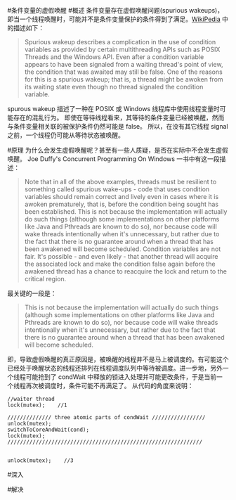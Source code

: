 #条件变量的虚假唤醒
#概述
条件变量存在虚假唤醒问题(spurious wakeups)，即当一个线程唤醒时，可能并不是条件变量保护的条件得到了满足。[WikiPedia](https://en.wikipedia.org/wiki/Spurious_wakeup) 中的描述如下：
> Spurious wakeup describes a complication in the use of condition variables as provided by certain multithreading APIs such as POSIX Threads and the Windows API.
Even after a condition variable appears to have been signaled from a waiting thread's point of view, the condition that was awaited may still be false. One of the reasons for this is a spurious wakeup; that is, a thread might be awoken from its waiting state even though no thread signaled the condition variable. 

spurous wakeup 描述了一种在 POSIX 或 Windows 线程库中使用线程变量时可能存在的混乱行为。
即使在等待线程看来，其等待的条件变量已经被唤醒，然而与条件变量相关联的被保护条件仍然可能是 false。
所以，在没有其它线程 signal 之前，一个线程仍可能从等待状态被唤醒。

#原理
为什么会发生虚假唤醒呢？甚至有一些人质疑，是否在实际中不会发生虚假唤醒。
Joe Duffy's Concurrent Programming On Windows 一书中有这一段描述：
> Note that in all of the above examples, threads must be resilient to something called spurious wake-ups - code that uses condition variables should remain correct and lively even in cases where it is awoken prematurely, that is, before the condition being sought has been established. This is not because the implementation will actually do such things (although some implementations on other platforms like Java and Pthreads are known to do so), nor because code will wake threads intentionally when it's unnecessary, but rather due to the fact that there is no guarantee around when a thread that has been awakened will become scheduled. Condition variables are not fair. It's possible - and even likely - that another thread will acquire the associated lock and make the condition false again before the awakened thread has a chance to reacquire the lock and return to the critical region.

最关键的一段是：
> This is not because the implementation will actually do such things (although some implementations on other platforms like Java and Pthreads are known to do so), nor because code will wake threads intentionally when it's unnecessary, but rather due to the fact that there is no guarantee around when a thread that has been awakened will become scheduled.

即，导致虚假唤醒的真正原因是，被唤醒的线程并不是马上被调度的。有可能这个已经处于唤醒状态的线程还排列在线程调度队列中等待被调度。进一步地，另外一个线程可能抢到了 condWait 中释放的锁进入处理并可能更改条件，于是当前一个线程再次被调度时，条件可能不再满足了。
从代码的角度来说明：

```
//waiter thread
lock(mutex);    //1

////////////// three atomic parts of condWait /////////////////
unlock(mutex);
switchToCoreAndWait(cond);
lock(mutex);
//////////////////////////////////////////////////////////////


unlock(mutex);    //3
```

#深入

#解决


[1]: https://stackoverflow.com/questions/1461913/does-c-sharp-monitor-wait-suffer-from-spurious-wakeups/1461956#1461956 
[2]: https://groups.google.com/forum/?hl=de#!topic/comp.programming.threads/MnlYxCfql4w
